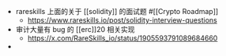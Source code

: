 - rareskills 上面的关于 [[solidity]] 的面试题 #[[Crypto Roadmap]]
	- https://www.rareskills.io/post/solidity-interview-questions
- 审计大量有 bug 的 [[erc]]20 相关实现
	- https://x.com/RareSkills_io/status/1905593791089684660
-
